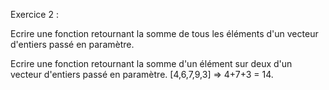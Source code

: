 Exercice 2 : 

Ecrire une fonction retournant la somme de tous les éléments d'un vecteur d'entiers passé en paramètre. 

Ecrire une fonction retournant la somme d'un élément sur deux d'un vecteur d'entiers passé en paramètre. 
[4,6,7,9,3] => 4+7+3 = 14.